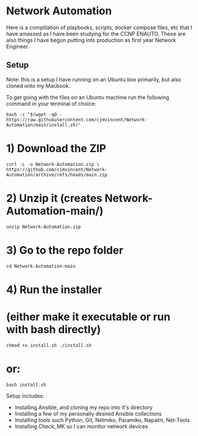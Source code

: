 # Network Automation
Here is a complilation of playbooks, scripts, docker compose files, etc that I have amassed as I have been studying for the CCNP ENAUTO. These are also things I have begun putting into production as first year Network Engineer.


## Setup
Note: this is a setup I have running on an Ubuntu box primarily, but also cloned onto my Macbook. 

To get going with the files on an Ubuntu machine run the following command in your terminal of choice:

` bash -c "$(wget -qO - https://raw.githubusercontent.com/cjmvincent/Network-Automation/main/install.sh)" `

# 1) Download the ZIP
`curl -L -o Network-Automation.zip \
  https://github.com/cjmvincent/Network-Automation/archive/refs/heads/main.zip
  `

# 2) Unzip it (creates Network-Automation-main/)
`unzip Network-Automation.zip
`

# 3) Go to the repo folder
`cd Network-Automation-main
`

# 4) Run the installer
# (either make it executable or run with bash directly)
`chmod +x install.sh
./install.sh
`
# or: 
`bash install.sh
`


Setup includes:
* Installing Ansible, and cloning my repo into it's directory
* Installing a few of my personally desired Ansible collections
* Installing tools such Python, Git, Netmiko, Paramiko, Napalm, Net-Tools
* Installing Check_MK so I can monitor network devices
